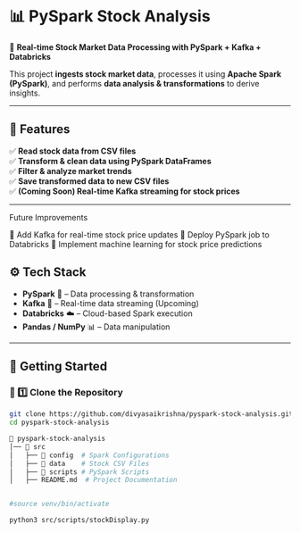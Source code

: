 # 📊 PySpark Stock Analysis

🚀 **Real-time Stock Market Data Processing with PySpark + Kafka + Databricks**  

This project **ingests stock market data**, processes it using **Apache Spark (PySpark)**, and performs **data analysis & transformations** to derive insights.

---

## 📌 Features
✅ **Read stock data from CSV files**  
✅ **Transform & clean data using PySpark DataFrames**  
✅ **Filter & analyze market trends**  
✅ **Save transformed data to new CSV files**  
✅ **(Coming Soon) Real-time Kafka streaming for stock prices**  

---

Future Improvements

📍 Add Kafka for real-time stock price updates
📍 Deploy PySpark job to Databricks
📍 Implement machine learning for stock price predictions

## ⚙️ Tech Stack
- **PySpark** 🐍 – Data processing & transformation  
- **Kafka** 🔄 – Real-time data streaming (Upcoming)  
- **Databricks** ☁️ – Cloud-based Spark execution  
- **Pandas / NumPy** 📊 – Data manipulation  

---

## 🚀 Getting Started

### 🔹 1️⃣ Clone the Repository
```sh
git clone https://github.com/divyasaikrishna/pyspark-stock-analysis.git
cd pyspark-stock-analysis

📂 pyspark-stock-analysis
│── 📂 src
│   ├── 📂 config  # Spark Configurations
│   ├── 📂 data    # Stock CSV Files
│   ├── 📂 scripts # PySpark Scripts
│   ├── README.md  # Project Documentation


#source venv/bin/activate

python3 src/scripts/stockDisplay.py



